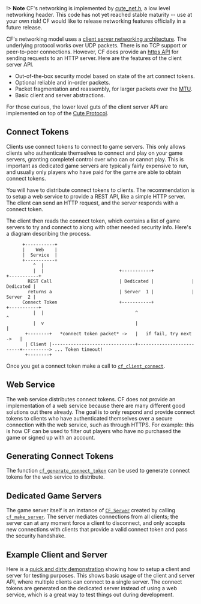 [](../header.md ':include')

<br>


!> **Note** CF's networking is implemented by [cute_net.h](https://github.com/RandyGaul/cute_headers/blob/master/cute_net.h), a low level networking header. This code has not yet reached stable maturity -- use at your own risk! CF would like to release networking features officially in a future release.

CF's networking model uses a [client server networking architecture](https://en.wikipedia.org/wiki/Client%E2%80%93server_model). The underlying protocol works over UDP packets. There is no TCP support or peer-to-peer connections. However, CF does provide an [https API](https://randygaul.github.io/cute_framework/#/api_reference?id=web) for sending requests to an HTTP server. Here are the features of the client server API.

* Out-of-the-box security model based on state of the art connect tokens.
* Optional reliable and in-order packets.
* Packet fragmentation and reassembly, for larger packets over the [MTU](https://en.wikipedia.org/wiki/Maximum_transmission_unit).
* Basic client and server abstractions.

For those curious, the lower level guts of the client server API are implemented on top of the [Cute Protocol](/topics/protocol.md).

## Connect Tokens

Clients use connect tokens to connect to game servers. This only allows clients who authenticate themselves to connect and play on your game servers, granting completel control over who can or cannot play. This is important as dedicated game servers are typically fairly expensive to run, and usually only players who have paid for the game are able to obtain connect tokens.

You will have to distribute connect tokens to clients. The recommendation is to setup a web service to provide a REST API, like a simple HTTP server. The client can send an HTTP request, and the server responds with a connect token.

The client then reads the connect token, which contains a list of game servers to try and connect to along with other needed security info. Here's a diagram describing the process.

```
      +-----------+
      |    Web    |
      |  Service  |
      +-----------+
          ^  |
          |  |                            +-----------+              +-----------+
        REST Call                         | Dedicated |              | Dedicated |
        returns a                         | Server  1 |              | Server  2 |
      Connect Token                       +-----------+              +-----------+
          |  |                                  ^                          ^
          |  v                                  |                          |
       +--------+   *connect token packet* ->   |   if fail, try next ->   |
       | Client |-------------------------------+--------------------------+----------> ... Token timeout!
       +--------+
```

Once you get a connect token make a call to [`cf_client_connect`](https://randygaul.github.io/cute_framework/#/net/cf_client_connect).

## Web Service

The web service distributes connect tokens. CF does not provide an implementation of a web service because there are many different good solutions out there already. The goal is to only respond and provide connect tokens to clients who have authenticated themselves over a secure connection with the web service, such as through HTTPS. For example: this is how CF can be used to filter out players who have no purchased the game or signed up with an account.

## Generating Connect Tokens

The function [`cf_generate_connect_token`](https://randygaul.github.io/cute_framework/#/net/cf_generate_connect_token) can be used to generate connect tokens for the web service to distribute.

## Dedicated Game Servers

The game server itself is an instance of [`CF_Server`](https://randygaul.github.io/cute_framework/#/net/cf_server) created by calling [`cf_make_server`](https://randygaul.github.io/cute_framework/#/net/cf_make_server). The server mediates connections from all clients; the server can at any moment force a client to disconnect, and only accepts new connections with clients that provide a valid connect token and pass the security handshake.

## Example Client and Server

Here is a [quick and dirty demonstration](https://github.com/RandyGaul/cf_net_test) showing how to setup a client and server for testing purposes. This shows basic usage of the client and server API, where multiple clients can connect to a single server. The connect tokens are generated on the dedicated server instead of using a web service, which is a great way to test things out during development.
